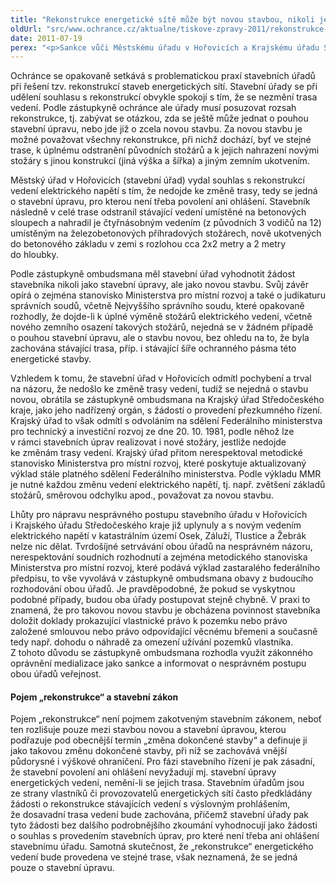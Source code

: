 ```yaml
---
title: "Rekonstrukce energetické sítě může být novou stavbou, nikoli jen úpravou"
oldUrl: "src/www.ochrance.cz/aktualne/tiskove-zpravy-2011/rekonstrukce-energeticke-site-muze-byt-novou-stavbou-nikoli-jen-upravou"
date: 2011-07-19
perex: "<p>Sankce vůči Městskému úřadu v Hořovicích a Krajskému úřadu Středočeského kraje:</p><p>Výměnu původní stavby za novou nelze považovat za pouhou stavební úpravu. Jestliže v rámci rekonstrukce sítě elektrického vedení dojde k úplné výměně původních stožárů za nové, konstrukčně odlišné, navíc v jiném osazení, nemůže se jednat o pouhou úpravu. Městskému úřadu v Hořovicích však k závěru, že nejde o novou stavbu, stačilo, že nedošlo ke změně trasy vedení.</p>"
---
```


<!-- imported from the old website -->

<p>Ochránce se opakovaně setkává s problematickou praxí stavebních úřadů při řešení tzv. rekonstrukcí staveb energetických sítí. Stavební úřady se při udělení souhlasu s rekonstrukcí obvykle spokojí s tím, že se nezmění trasa vedení. Podle zástupkyně ochránce ale úřady musí posuzovat rozsah rekonstrukce, tj. zabývat se otázkou, zda se ještě může jednat o pouhou stavební úpravu, nebo jde již o zcela novou stavbu. Za novou stavbu je možné považovat všechny rekonstrukce, při nichž dochází, byť ve stejné trase, k úplnému odstranění původních stožárů a k jejich nahrazení novými stožáry s jinou konstrukcí (jiná výška a šířka) a jiným zemním ukotvením.</p><p>Městský úřad v Hořovicích (stavební úřad) vydal souhlas s rekonstrukcí vedení elektrického napětí s tím, že nedojde ke změně trasy, tedy se jedná o stavební úpravu, pro kterou není třeba povolení ani ohlášení. Stavebník následně v celé trase odstranil stávající vedení umístěné na betonových sloupech a nahradil je čtyřnásobným vedením (z původních 3 vodičů na 12) umístěným na železobetonových příhradových stožárech, nově ukotvených do betonového základu v zemi s rozlohou cca 2x2 metry a 2 metry do hloubky.</p><p>Podle zástupkyně ombudsmana měl stavební úřad vyhodnotit žádost stavebníka nikoli jako stavební úpravy, ale jako novou stavbu. Svůj závěr opírá o zejména stanovisko Ministerstva pro místní rozvoj a také o judikaturu správních soudů, včetně Nejvyššího správního soudu, které opakovaně rozhodly, že dojde-li k úplné výměně stožárů elektrického vedení, včetně nového zemního osazení takových stožárů, nejedná se v žádném případě o pouhou stavební úpravu, ale o stavbu novou, bez ohledu na to, že byla zachována stávající trasa, příp. i stávající šíře ochranného pásma této energetické stavby. </p><p>Vzhledem k tomu, že stavební úřad v Hořovicích odmítl pochybení a trval na názoru, že nedošlo ke změně trasy vedení, tudíž se nejedná o stavbu novou, obrátila se zástupkyně ombudsmana na Krajský úřad Středočeského kraje, jako jeho nadřízený orgán, s žádostí o provedení přezkumného řízení. Krajský úřad to však odmítl s odvoláním na sdělení Federálního ministerstva pro technický a investiční rozvoj ze dne 20. 10. 1981, podle něhož lze v rámci stavebních úprav realizovat i nové stožáry, jestliže nedojde ke změnám trasy vedení. Krajský úřad přitom nerespektoval metodické stanovisko Ministerstva pro místní rozvoj, které poskytuje aktualizovaný výklad stále platného sdělení Federálního ministerstva. Podle výkladu MMR je nutné každou změnu vedení elektrického napětí, tj. např. zvětšení základů stožárů, směrovou odchylku apod., považovat za novou stavbu.</p><p>Lhůty pro nápravu nesprávného postupu stavebního úřadu v Hořovicích i Krajského úřadu Středočeského kraje již uplynuly a s novým vedením elektrického napětí v katastrálním území Osek, Záluží, Tlustice a Žebrák nelze nic dělat. Tvrdošíjné setrvávání obou úřadů na nesprávném názoru, nerespektování soudních rozhodnutí a zejména metodického stanoviska Ministerstva pro místní rozvoj, které podává výklad zastaralého federálního předpisu, to vše vyvolává v zástupkyně ombudsmana obavy z budoucího rozhodování obou úřadů. Je pravděpodobné, že pokud se vyskytnou podobné případy, budou oba úřady postupovat stejně chybně. V praxi to znamená, že pro takovou novou stavbu je obcházena povinnost stavebníka doložit doklady prokazující vlastnické právo k pozemku nebo právo založené smlouvou nebo právo odpovídající věcnému břemeni a současně tedy např. dohodu o náhradě za omezení užívání pozemků vlastníka. Z tohoto důvodu se zástupkyně ombudsmana rozhodla využít zákonného oprávnění medializace jako sankce a informovat o nesprávném postupu obou úřadů veřejnost.</p><h4>Pojem „rekonstrukce“ a stavební zákon</h4><p>Pojem „rekonstrukce“ není pojmem zakotveným stavebním zákonem, neboť ten rozlišuje pouze mezi stavbou novou a stavební úpravou, kterou podřazuje pod obecnější termín „změna dokončené stavby“ a definuje ji jako takovou změnu dokončené stavby, při níž se zachovává vnější půdorysné i výškové ohraničení. Pro fázi stavebního řízení je pak zásadní, že stavební povolení ani ohlášení nevyžadují mj. stavební úpravy energetických vedení, nemění-li se jejich trasa. Stavebním úřadům jsou ze strany vlastníků či provozovatelů energetických sítí často předkládány žádosti o rekonstrukce stávajících vedení s výslovným prohlášením, že dosavadní trasa vedení bude zachována, přičemž stavební úřady pak tyto žádosti bez dalšího podrobnějšího zkoumání vyhodnocují jako žádosti o souhlas s provedením stavebních úprav, pro které není třeba ani ohlášení stavebnímu úřadu. Samotná skutečnost, že „rekonstrukce“ energetického vedení bude provedena ve stejné trase, však neznamená, že se jedná pouze o stavební úpravu.</p>
